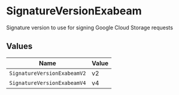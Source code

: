 # SignatureVersionExabeam

Signature version to use for signing Google Cloud Storage requests


## Values

| Name                        | Value                       |
| --------------------------- | --------------------------- |
| `SignatureVersionExabeamV2` | v2                          |
| `SignatureVersionExabeamV4` | v4                          |